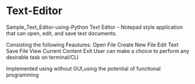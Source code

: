 # Text-Editor
Sample_Text_Editor-using-Python
Text Editor - Notepad style application that can open, edit, and save text documents.

Consisting the following Feautures.
Open File
Create New File
Edit Text
Save File
View Current Content
Exit
User can make a choice to perform any desirable task on terminal/CLI

Implemented using without GUI,using the potential of functional programming
